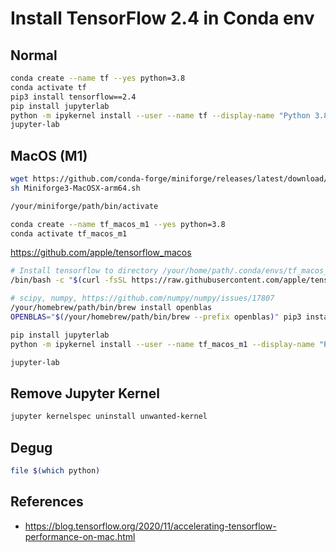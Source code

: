 # Install TensorFlow 2.4 in Conda env

## Normal
```bash
conda create --name tf --yes python=3.8
conda activate tf
pip3 install tensorflow==2.4
pip install jupyterlab
python -m ipykernel install --user --name tf --display-name "Python 3.8 (tf)"
jupyter-lab
```

## MacOS (M1)
```bash
wget https://github.com/conda-forge/miniforge/releases/latest/download/Miniforge3-MacOSX-arm64.sh
sh Miniforge3-MacOSX-arm64.sh

/your/miniforge/path/bin/activate

conda create --name tf_macos_m1 --yes python=3.8
conda activate tf_macos_m1
```
https://github.com/apple/tensorflow_macos
```bash
# Install tensorflow to directory /your/home/path/.conda/envs/tf_macos_m1
/bin/bash -c "$(curl -fsSL https://raw.githubusercontent.com/apple/tensorflow_macos/master/scripts/download_and_install.sh)"

# scipy, numpy, https://github.com/numpy/numpy/issues/17807
/your/homebrew/path/bin/brew install openblas
OPENBLAS="$(/your/homebrew/path/bin/brew --prefix openblas)" pip3 install --user -U numpy scipy

pip install jupyterlab
python -m ipykernel install --user --name tf_macos_m1 --display-name "Python 3.8 (tf_macos_m1)"

jupyter-lab
```

## Remove Jupyter Kernel
```bash
jupyter kernelspec uninstall unwanted-kernel
```

## Degug
```bash
file $(which python)
```

## References
* https://blog.tensorflow.org/2020/11/accelerating-tensorflow-performance-on-mac.html
